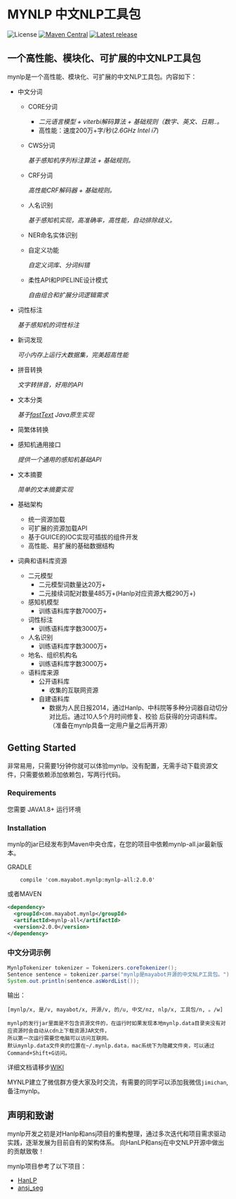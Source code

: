 # MYNLP 中文NLP工具包

![License](https://img.shields.io/github/license/mayabot/mynlp.svg)
[![Maven Central](https://img.shields.io/maven-metadata/v/http/central.maven.org/maven2/com/mayabot/mynlp/mynlp-core/maven-metadata.xml.svg)](http://mvnrepository.com/artifact/com.mayabot.mynlp)
[![Latest release](https://img.shields.io/github/release/mayabot/mynlp/all.svg)](https://github.com/mayabot/mynlp/releases/latest)

## 一个高性能、模块化、可扩展的中文NLP工具包

mynlp是一个高性能、模块化、可扩展的中文NLP工具包。内容如下：
- 中文分词
    - CORE分词 
        - _二元语言模型 + viterbi解码算法 + 基础规则（数字、英文、日期..。_
        - 高性能：速度200万+字/秒(_2.6GHz Intel i7_)
    - CWS分词 
    
        _基于感知机序列标注算法 + 基础规则。_
    - CRF分词 
    
        _高性能CRF解码器 + 基础规则。_
    - 人名识别
    
        _基于感知机实现，高准确率，高性能，自动排除歧义。_
    - NER命名实体识别
    - 自定义功能 
    
        _自定义词库、分词纠错_
    - 柔性API和PIPELINE设计模式
    
        _自由组合和扩展分词逻辑需求_
- 词性标注

    _基于感知机的词性标注_
- 新词发现

    _可小内存上运行大数据集，完美超高性能_
- 拼音转换

    _文字转拼音，好用的API_
- 文本分类

    _基于[fastText](https://github.com/mayabot/fastText4j) Java原生实现_
- 简繁体转换
- 感知机通用接口

    _提供一个通用的感知机基础API_
- 文本摘要

    _简单的文本摘要实现_
    
- 基础架构
    - 统一资源加载
    - 可扩展的资源加载API
    - 基于GUICE的IOC实现可插拔的组件开发
    - 高性能、易扩展的基础数据结构

- 词典和语料库资源
    - 二元模型
        - 二元模型词数量达20万+
        - 二元接续词配对数量485万+(Hanlp对应资源大概290万+)
    - 感知机模型
        - 训练语料库字数7000万+
    - 词性标注
        - 训练语料库字数3000万+
    - 人名识别
        - 训练语料库字数3000万+
    - 地名、组织机构名
        - 训练语料库字数3000万+ 
    - 语料库来源
        - 公开语料库 
            - 收集的互联网资源
        - 自建语料库
            - 数据为人民日报2014，通过Hanlp、中科院等多种分词器自动切分对比后。通过10人5个月时间修复、校验
            后获得的分词语料库。（准备在mynlp具备一定用户量之后再开源）

## Getting Started
非常易用，只需要1分钟你就可以体验mynlp。没有配置，无需手动下载资源文件，只需要依赖添加依赖包，写两行代码。

### Requirements
您需要 JAVA1.8+ 运行环境

### Installation

mynlp的jar已经发布到Maven中央仓库，在您的项目中依赖mynlp-all.jar最新版本。

GRADLE
```
    compile 'com.mayabot.mynlp:mynlp-all:2.0.0'
```
或者MAVEN
```xml
<dependency>
  <groupId>com.mayabot.mynlp</groupId>
  <artifactId>mynlp-all</artifactId>
  <version>2.0.0</version>
</dependency>
```

### 中文分词示例

```java
MynlpTokenizer tokenizer = Tokenizers.coreTokenizer();
Sentence sentence = tokenizer.parse("mynlp是mayabot开源的中文NLP工具包。");
System.out.println(sentence.asWordList());
```
输出：
```text
[mynlp/x, 是/v, mayabot/x, 开源/v, 的/u, 中文/nz, nlp/x, 工具包/n, 。/w]
```

    mynlp的发行jar里面是不包含资源文件的，在运行时如果发现本地mynlp.data目录夹没有对应资源时会自动从cdn上下载资源JAR文件，
    所以第一次运行需要您电脑可以访问互联网。
    默认mynlp.data文件夹的位置在~/.mynlp.data，mac系统下为隐藏文件夹，可以通过Command+Shift+G访问。


详细文档请移步[WIKI](https://github.com/mayabot/mynlp/wiki/Home)


MYNLP建立了微信群方便大家及时交流，有需要的同学可以添加我微信`jimichan`,备注mynlp。


## 声明和致谢

mynlp开发之初是对Hanlp和ansj项目的重构整理，通过多次迭代和项目需求驱动实践，逐渐发展为目前自有的架构体系。
向HanLP和ansj在中文NLP开源中做出的贡献致敬！

mynlp项目参考了以下项目：
- [HanLP](https://github.com/hankcs/HanLP)
- [ansj_seg](https://github.com/NLPchina/ansj_seg)

